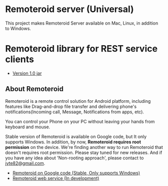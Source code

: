 Remoteroid server (Universal)
=========

This project makes Remoteroid Server available on Mac, Linux, in addition to Windows.

Remoteroid library for REST service clients
=========
* [Version 1.0 jar](https://raw.github.com/kunny/RemoteroidServerUniversal/master/binary/remoteroidlib_1.0.jar)

About Remoteroid
------------------
Remoteroid is a remote control solution for Android platform, including features like Drag-and-drop file transfer and delivering phone's notifications(Incoming call, Message, Notifications from apps, etc).

You can control your Phone on your PC without leaving your hands from keyboard and mouse.

Stable version of Remoteroid is available on Google code, but It only supports Windows. In addition, by now, **Remoteroid requires root permission** on the device. We're finding another way to run Remoteroid that doesn't requires root permission. Please stay tuned for new releases. And if you have any idea about 'Non-rooting approach', please contact to jyte82@gmail.com.

* [Remoteroid on Google code (Stable, Only supports Windows)](http://remoteroid.googlecode.com)
* [Remoteroid web service (In development)](https://github.com/kunny/RemoteroidWeb)